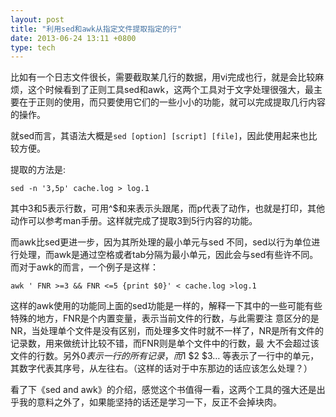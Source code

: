 ```yaml
---
layout: post
title: "利用sed和awk从指定文件提取指定的行"
date: 2013-06-24 13:11 +0800
type: tech
---
```

比如有一个日志文件很长，需要截取某几行的数据，用vi完成也行，就是会比较麻烦，这个时候看到了正则工具sed和awk，这两个工具对于文字处理很强大，最主要在于正则的使用，而只要使用它们的一些小小的功能，就可以完成提取几行内容的操作。

就sed而言，其语法大概是`sed [option] [script] [file]`，因此使用起来也比较方便。

提取的方法是:

    sed -n '3,5p' cache.log > log.1

其中3和5表示行数，可用^$和来表示头跟尾，而p代表了动作，也就是打印，其他动作可以参考man手册。这样就完成了提取3到5行内容的功能。

而awk比sed更进一步，因为其所处理的最小单元与sed 不同，sed以行为单位进行处理，而awk是通过空格或者tab分隔为最小单元，因此会与sed有些许不同。而对于awk的而言，一个例子是这样：

    awk ' FNR >=3 && FNR <=5 {print $0}' < cache.log >log.1

这样的awk使用的功能同上面的sed功能是一样的，解释一下其中的一些可能有些特殊的地方，FNR是个内置变量，表示当前文件的行数，与此需要注 意区分的是NR，当处理单个文件是没有区别，而处理多文件时就不一样了，NR是所有文件的记录数，用来做统计比较不错，而FNR则是单个文件中的行数，最 大不会超过该文件的行数。另外$0表示一行的所有记录，而$1 $2 $3… 等表示了一行中的单元，其数字代表其序号，从左往右。（这样的话对于中东那边的话应该怎么处理？）

看了下《sed and awk》的介绍，感觉这个书值得一看，这两个工具的强大还是出乎我的意料之外了，如果能坚持的话还是学习一下，反正不会掉块肉。

